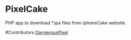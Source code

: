 # PixelCake
PHP app to download *.ipa files from iphoneCake website.

#Contributors
<a href="https://github.com/DangerousPixel/PixelCake">DangerousPixel</a>
